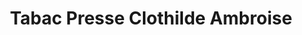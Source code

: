 ---
title: "Tabac Presse Clothilde Ambroise"
url: /valognes/tabac-presse-clothilde-ambroise/
shop: marchand de journaux
---
